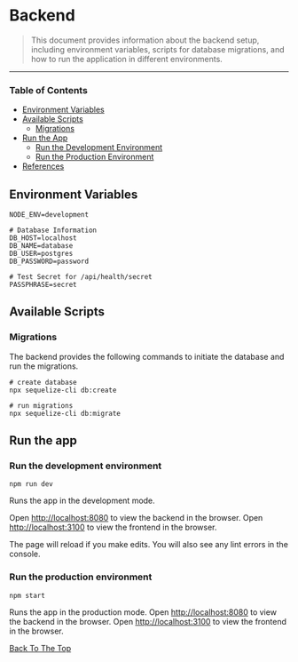 # Backend

> This document provides information about the backend setup, including environment variables, scripts for database migrations, and how to run the application in different environments.

---

### Table of Contents

- [Environment Variables](#environment-variables)
- [Available Scripts](#available-scripts)
  - [Migrations](#migrations)
- [Run the App](#run-the-app)
  - [Run the Development Environment](#run-the-development-environment)
  - [Run the Production Environment](#run-the-production-environment)
- [References](#references)
## Environment Variables

```
NODE_ENV=development

# Database Information
DB_HOST=localhost
DB_NAME=database
DB_USER=postgres
DB_PASSWORD=password

# Test Secret for /api/health/secret
PASSPHRASE=secret
```

## Available Scripts

### Migrations

The backend provides the following commands to initiate the database and run the migrations.

```
# create database
npx sequelize-cli db:create

# run migrations
npx sequelize-cli db:migrate
```

## Run the app

### Run the development environment

`npm run dev`

Runs the app in the development mode.

Open [http://localhost:8080](http://localhost:8080) to view the backend in the browser.
Open [http://localhost:3100](http://localhost:3100) to view the frontend in the browser.

The page will reload if you make edits. You will also see any lint errors in the console.

### Run the production environment

`npm start`

Runs the app in the production mode.
Open [http://localhost:8080](http://localhost:8080) to view the backend in the browser.
Open [http://localhost:3100](http://localhost:3100) to view the frontend in the browser.

[Back To The Top](#backend)
